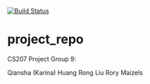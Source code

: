 [![Build Status](https://travis-ci.org/CS207-Project-Group-9/cs207-FinalProject.svg?branch=master)](https://travis-ci.org/CS207-Project-Group-9/cs207-FinalProject)


# project_repo

CS207 Project Group 9:

Qiansha (Karina) Huang
Rong Liu
Rory Maizels

